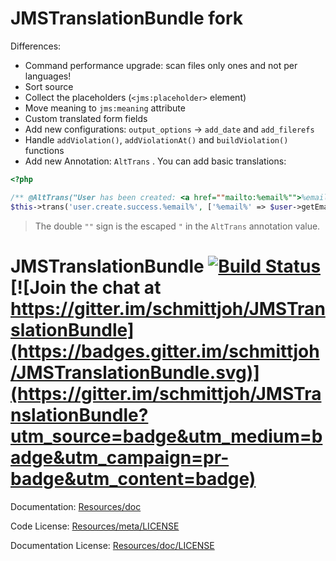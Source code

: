 JMSTranslationBundle fork
=========================

Differences:

- Command performance upgrade: scan files only ones and not per languages!
- Sort source
- Collect the placeholders (`<jms:placeholder>` element)
- Move meaning to `jms:meaning` attribute
- Custom translated form fields
- Add new configurations: `output_options` -> `add_date` and `add_filerefs`
- Handle `addViolation()`, `addViolationAt()` and `buildViolation()` functions
- Add new Annotation: `AltTrans` . You can add basic translations:

```php
<?php

/** @AltTrans("User has been created: <a href=""mailto:%email%"">%email%</a>", locale="en") */
$this->trans('user.create.success.%email%', ['%email%' => $user->getEmail()]);
```

> The double `""` sign is the escaped `"` in the `AltTrans` annotation value.

JMSTranslationBundle [![Build Status](https://secure.travis-ci.org/schmittjoh/JMSTranslationBundle.png?branch=master)](http://travis-ci.org/schmittjoh/JMSTranslationBundle) [![Join the chat at https://gitter.im/schmittjoh/JMSTranslationBundle](https://badges.gitter.im/schmittjoh/JMSTranslationBundle.svg)](https://gitter.im/schmittjoh/JMSTranslationBundle?utm_source=badge&utm_medium=badge&utm_campaign=pr-badge&utm_content=badge)
====================

Documentation: 
[Resources/doc](http://jmsyst.com/bundles/JMSTranslationBundle)
    

Code License:
[Resources/meta/LICENSE](https://github.com/schmittjoh/JMSTranslationBundle/blob/master/Resources/meta/LICENSE)


Documentation License:
[Resources/doc/LICENSE](https://github.com/schmittjoh/JMSTranslationBundle/blob/master/Resources/doc/LICENSE)
